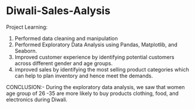 # Diwali-Sales-Aalysis

Project Learning:
1. Performed data cleaning and manipulation
2. Performed Exploratory Data Analysis using Pandas, Matplotlib, and Seaborn.
3. Improved customer experience by identifying potential customers across different gender and age groups.
4. improved sales by identifying the most selling product categories which can help to plan inventory and hence meet the demands.

CONCLUSION:-
During the exploratory data analysis, we saw that women age group of 26 -35 are more likely to buy products clothing, food, and electronics during Diwali.
